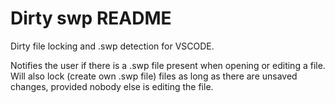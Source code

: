 # Dirty swp README

Dirty file locking and .swp detection for VSCODE. 

Notifies the user if there is a .swp file present when opening or editing a file. Will also lock (create own .swp file) files as long as there are unsaved changes, 
provided nobody else is editing the file.